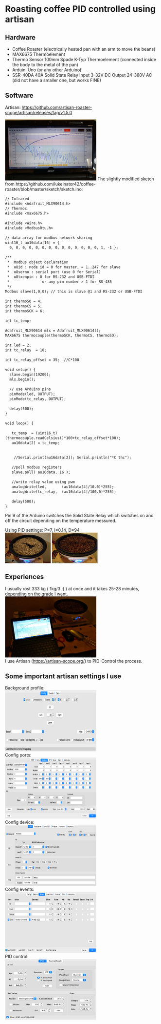 # Roasting coffee PID controlled using artisan
## Hardware
- Coffee Roaster (electrically heated pan with an arm to move the beans)
- MAX6675 Thermoelement 
- Thermo Sensor 100mm Spade K-Typ Thermoelement (connected inside the body to the metal of the pan)
- Arduini Uno (or any other Arduino)
- SSR-40DA 40A Solid State Relay Input 3-32V DC Output 24-380V AC (did not have a smaller one, but works FINE)
  
## Software 
Artisan:
https://github.com/artisan-roaster-scope/artisan/releases/tag/v1.5.0

<img src="pics/artisan.jpeg"  width="300" height="200">
The slightly modified sketch from https://github.com/lukeinator42/coffee-roaster/blob/master/sketch/sketch.ino:

```
// Infrared
#include <Adafruit_MLX90614.h>
// Thermoc.
#include <max6675.h>

#include <Wire.h>
#include <ModbusRtu.h>

// data array for modbus network sharing
uint16_t au16data[16] = {
  0, 0, 0, 0, 0, 0, 0, 0, 0, 0, 0, 0, 0, 0, 1, -1 };

/**
 *  Modbus object declaration
 *  u8id : node id = 0 for master, = 1..247 for slave
 *  u8serno : serial port (use 0 for Serial)
 *  u8txenpin : 0 for RS-232 and USB-FTDI 
 *               or any pin number > 1 for RS-485
 */
Modbus slave(1,0,0); // this is slave @1 and RS-232 or USB-FTDI

int thermoSO = 4;
int thermoCS = 5;
int thermoSCK = 6;

int tc_temp;

Adafruit_MLX90614 mlx = Adafruit_MLX90614();
MAX6675 thermocouple(thermoSCK, thermoCS, thermoSO);

int led = 2;
int tc_relay  = 10; 

int tc_relay_offset = 35;  //C*100 

void setup() {
  slave.begin(19200); 
  mlx.begin();
  
  // use Arduino pins 
  pinMode(led, OUTPUT);
  pinMode(tc_relay, OUTPUT);
  
  delay(500);
}

void loop() {

   tc_temp  = (uint16_t) (thermocouple.readCelsius()*100+tc_relay_offset*100);
   au16data[2] = tc_temp;

    
    //Serial.print(au16data[2]); Serial.println("*C thc");

   //poll modbus registers
   slave.poll( au16data, 16 );

   //write relay value using pwm
   analogWrite(led,       (au16data[4]/10.0)*255);
   analogWrite(tc_relay,  (au16data[4]/100.0)*255);
   
   delay(500);
}
```
Pin 9 of the Arduino switches the Solid State Relay which switches on and off the circuit depending on the temperature messured.

Using PID settings: P=7, I=0.14, D=94
<br>
<img src="pics/bohnengruen.jpg"  width="150" height="100">
<img src="pics/bohnenbraun.jpg"  width="150" height="100">
## Experiences
I usually rost 333 kg ( 1kg/3 :) ) at once and it takes 25-28 minutes, depending on the grade I want.
<img src="pics/set.jpg"  width="300" height="200">
<br>
I use Artisan (https://artisan-scope.org/) to PID-Control the process.

## Some important artisan settings I use  
Background profile:<br>
<img src="pics/background.png"  width="300" height="200">
<br>
Config ports:<br>
<img src="pics/ports.png"  width="300" height="200">
<br>
Config device:<br>
<img src="pics/device.png"  width="300" height="200">
<br>
Config events:<br>
<img src="pics/events.png"  width="300" height="200">
<br>
PID control:<br>
<img src="pics/pid-control.png"  width="300" height="200">
<br>
